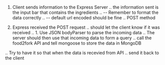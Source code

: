 1. Client sends information to the Express Server
  .. the information sent is the input bar that contains the ingredients
  .. -- Remember to format the data correctly 
  .. --   default url encoded should be fine
  .. POST method

2. Express received the POST request
  .. should let the client know if it was received
  .. 1. Use JSON bodyParser to parse the incoming data
  .. The server should then use that incoming data to form a query
  .. call the food2fork API and tell mongoose to store the data in MongoDB

  .. Try to have it so that when the data is recevied from API
    .. send it back to the client 